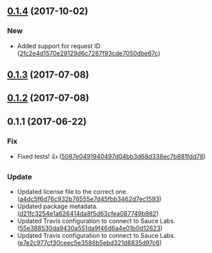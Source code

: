 <a name="0.1.4"></a>
## [0.1.4](https://github.com/advanced-rest-client/authorization-data-saver/compare/0.1.2...0.1.4) (2017-10-02)


### New

* Added support for request ID ([2fc2e4d1570e29129d6c7287f93cde7050dbe67c](https://github.com/advanced-rest-client/authorization-data-saver/commit/2fc2e4d1570e29129d6c7287f93cde7050dbe67c))



<a name="0.1.3"></a>
## [0.1.3](https://github.com/advanced-rest-client/authorization-data-saver/compare/0.1.2...v0.1.3) (2017-07-08)




<a name="0.1.2"></a>
## [0.1.2](https://github.com/advanced-rest-client/authorization-data-saver/compare/0.1.1...v0.1.2) (2017-07-08)




<a name="0.1.1"></a>
## 0.1.1 (2017-06-22)


### Fix

* Fixed tests! 👍 ([5087e0491940497d04bb3d68d338ec7b881fdd78](https://github.com/advanced-rest-client/authorization-data-saver/commit/5087e0491940497d04bb3d68d338ec7b881fdd78))

### Update

* Updated license file to the correct one. ([a4dc5f6d76c932b76555e7d45fbb3462d7ec1593](https://github.com/advanced-rest-client/authorization-data-saver/commit/a4dc5f6d76c932b76555e7d45fbb3462d7ec1593))
* Updated package metadata. ([d21fc3254e1a626414da8f5d63cfea087749b982](https://github.com/advanced-rest-client/authorization-data-saver/commit/d21fc3254e1a626414da8f5d63cfea087749b982))
* Updated Travis configuration to connect to Sauce Labs. ([55e388530da9430a551da9f46d6a4e01b0d12623](https://github.com/advanced-rest-client/authorization-data-saver/commit/55e388530da9430a551da9f46d6a4e01b0d12623))
* Updated Travis configuration to connect to Sauce Labs. ([e7e2c977cf30ceec5e3586b5ebd321d8835d97c6](https://github.com/advanced-rest-client/authorization-data-saver/commit/e7e2c977cf30ceec5e3586b5ebd321d8835d97c6))



